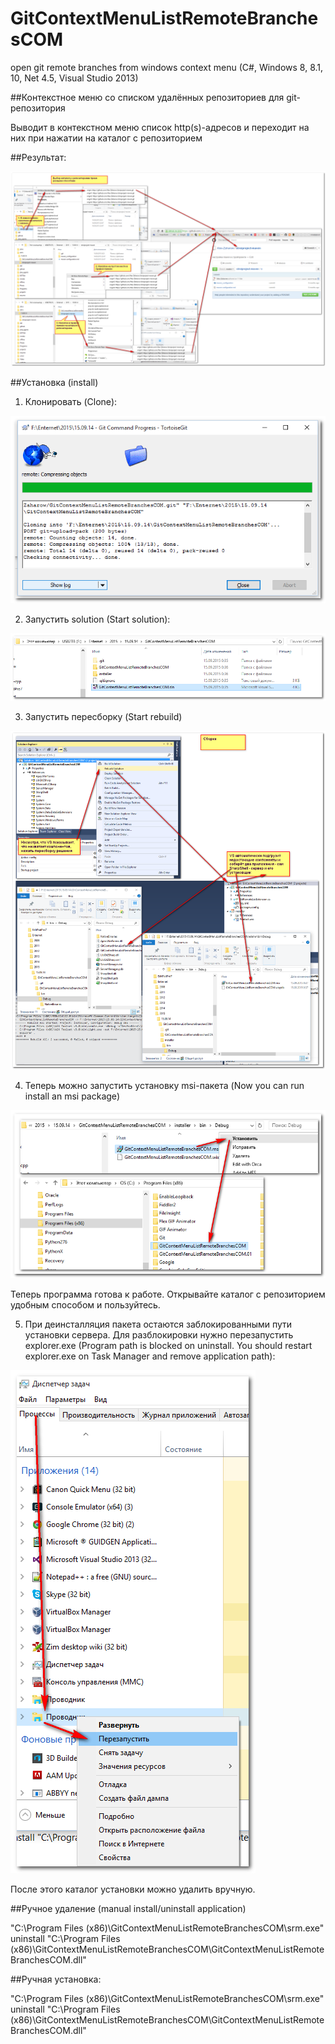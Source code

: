 # GitContextMenuListRemoteBranchesCOM

open git remote branches from windows context menu (C#, Windows 8, 8.1, 10, Net 4.5, Visual Studio 2013)

##Контекстное меню со списком удалённых репозиториев для git-репозитория

Выводит в контекстном меню список http(s)-адресов и переходит на них при нажатии на каталог с репозиторием

##Результат:

![](help/pasted_image003.png)

##Установка (install)


1. Клонировать (Clone):

![](help/pasted_image.png)


2. Запустить solution (Start solution):


![](help/pasted_image001.png)

3. Запустить пересборку (Start rebuild)


![](help/pasted_image002.png)


4. Теперь можно запустить установку msi-пакета (Now you can run install an msi package)

![](help/pasted_image004.png)

Теперь программа готова к работе. Открывайте каталог с репозиторием удобным способом и пользуйтесь.


5. При деинсталляция пакета остаются заблокированными пути установки сервера. Для разблокировки нужно перезапустить explorer.exe (Program path is blocked on uninstall. You should restart explorer.exe on Task Manager and remove application path):


![](help/pasted_image005.png)

После этого каталог установки можно удалить вручную.


##Ручное удаление (manual install/uninstall application)

"C:\Program Files (x86)\GitContextMenuListRemoteBranchesCOM\srm.exe" uninstall "C:\Program Files (x86)\GitContextMenuListRemoteBranchesCOM\GitContextMenuListRemoteBranchesCOM.dll"


##Ручная установка:
	
"C:\Program Files (x86)\GitContextMenuListRemoteBranchesCOM\srm.exe" uninstall "C:\Program Files (x86)\GitContextMenuListRemoteBranchesCOM\GitContextMenuListRemoteBranchesCOM.dll"




